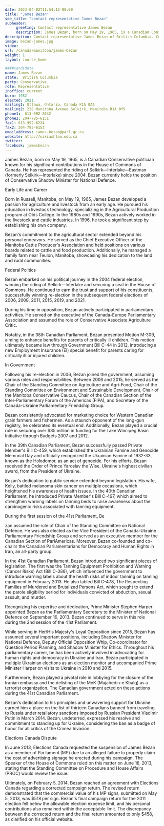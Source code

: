 ```yaml
---
date: 2023-04-02T11:54:12-05:00
title: "James Bezan"
seo_title: "contact representative James Bezan"
subheader:
     greeting: Contact representative James Bezan
     description: James Bezan, born on May 19, 1965, is a Canadian Conservative politician known for his significant contributions in the House of Commons of Canada. He has represented the riding of Selkirk—Interlake—Eastman (formerly Selkirk—Interlake) since 2004. Bezan currently holds the position of Conservative Shadow Minister for National Defence.
description: Contact representative James Bezan of British Columbia. Contact information for James Bezan includes email address, phone number, and mailing address.
image: bezan-james.jpg
video:
url: /canada/manitoba/james-bezan
weight: 1
layout: course_home

####candidate
name: James Bezan
state:	British Columbia
party: Conservative
role: Representative
inoffice: current
born: 1982
elected: 2021
mailing1: Ottawa, Ontario, Canada K1A 0A6
mailing2: 228 Manitoba Avenue Selkirk, Manitoba R1A 0Y5
phone1:  613-992-2032
phone2: 204-785-6151
fax1: 613-992-6224
fax2: 204-785-6153
emailaddress: james.bezan@parl.gc.ca
website: http://nikiashton.ndp.ca
twitter:
facebook: jamesbezan
---
```


James Bezan, born on May 19, 1965, is a Canadian Conservative politician known for his significant contributions in the House of Commons of Canada. He has represented the riding of Selkirk—Interlake—Eastman (formerly Selkirk—Interlake) since 2004. Bezan currently holds the position of Conservative Shadow Minister for National Defence.

Early Life and Career

Born in Russell, Manitoba, on May 19, 1965, James Bezan developed a passion for agriculture and livestock from an early age. He pursued his education in livestock technology, specializing in the Agricultural Production program at Olds College. In the 1980s and 1990s, Bezan actively worked in the livestock and cattle industries. In 1996, he took a significant step by establishing his own company.

Bezan's commitment to the agricultural sector extended beyond his personal endeavors. He served as the Chief Executive Officer of the Manitoba Cattle Producer's Association and held positions on various boards related to cattle and food production. Additionally, he managed a family farm near Teulon, Manitoba, showcasing his dedication to the land and rural communities.

Federal Politics

Bezan embarked on his political journey in the 2004 federal election, winning the riding of Selkirk—Interlake and securing a seat in the House of Commons. He continued to earn the trust and support of his constituents, successfully winning re-election in the subsequent federal elections of 2006, 2008, 2011, 2015, 2019, and 2021.

During his time in opposition, Bezan actively participated in parliamentary activities. He served on the executive of the Canada-Europe Parliamentary Association and assumed the role of Conservative Associate Agriculture Critic.

Notably, in the 38th Canadian Parliament, Bezan presented Motion M-309, aiming to enhance benefits for parents of critically ill children. This motion ultimately became law through Government Bill C-44 in 2012, introducing a new Employment Insurance (EI) special benefit for parents caring for critically ill or injured children.

In Government

Following his re-election in 2006, Bezan joined the government, assuming various roles and responsibilities. Between 2006 and 2015, he served as the Chair of the Standing Committee on Agriculture and Agri-Food, Chair of the Standing Committee on Environment and Sustainable Development, Chair of the Manitoba Conservative Caucus, Chair of the Canadian Section of the Inter-Parliamentary Forum of the Americas (FIPA), and Secretary of the Canada-Ukraine Parliamentary Friendship Group.

Bezan consistently advocated for marketing choice for Western Canadian grain farmers and fishermen. As a staunch opponent of the long-gun registry, he celebrated its eventual end. Additionally, Bezan played a crucial role in securing over $35 million in funding for the Lake Winnipeg Basin Initiative through Budgets 2007 and 2012.

In the 39th Canadian Parliament, Bezan successfully passed Private Member's Bill C-459, which established the Ukrainian Famine and Genocide Memorial Day and officially recognized the Ukrainian Famine of 1932-33, known as the Holodomor, as an act of genocide. For his efforts, Bezan received the Order of Prince Yaroslav the Wise, Ukraine's highest civilian award, from the President of Ukraine.

Bezan's dedication to public service extended beyond legislation. His wife, Kelly, battled melanoma skin cancer on multiple occasions, which heightened his awareness of health issues. In the 40th Canadian Parliament, he introduced Private Member's Bill C-497, which aimed to strengthen warning labels on tanning beds to raise awareness about the carcinogenic risks associated with tanning equipment.

During the first session of the 41st Parliament, Be

zan assumed the role of Chair of the Standing Committee on National Defence. He was also elected as the Vice President of the Canada-Ukraine Parliamentary Friendship Group and served as an executive member for the Canadian Section of ParlAmericas. Moreover, Bezan co-founded and co-chairs the Canadian Parliamentarians for Democracy and Human Rights in Iran, an all-party group.

In the 41st Canadian Parliament, Bezan introduced two significant pieces of legislation. The first was the Tanning Equipment Prohibition and Warning (Cancer Risks) Act (Bill C-386), which influenced the government to introduce warning labels about the health risks of indoor tanning on tanning equipment in February 2013. He also tabled Bill C-478, The Respecting Families of Murdered and Brutalized Persons Act, which sought to extend the parole eligibility period for individuals convicted of abduction, sexual assault, and murder.

Recognizing his expertise and dedication, Prime Minister Stephen Harper appointed Bezan as the Parliamentary Secretary to the Minister of National Defence on September 19, 2013. Bezan continued to serve in this role during the 2nd session of the 41st Parliament.

While serving in Her/His Majesty's Loyal Opposition since 2015, Bezan has assumed several important positions, including Shadow Minister for National Defence, Deputy Official Opposition Whip, Co-coordinator for Question Period Planning, and Shadow Minister for Ethics. Throughout his parliamentary career, he has been actively involved in advocating for human rights and democracy in Ukraine and Iran. Bezan participated in multiple Ukrainian elections as an election monitor and accompanied Prime Minister Harper on visits to Ukraine in 2010 and 2015.

Furthermore, Bezan played a pivotal role in lobbying for the closure of the Iranian embassy and the delisting of the MeK (Mujahedin-e Khalq) as a terrorist organization. The Canadian government acted on these actions during the 41st Canadian Parliament.

Bezan's dedication to his principles and unwavering support for Ukraine earned him a place on the list of thirteen Canadians banned from traveling to Russia under retaliatory sanctions imposed by Russian President Vladimir Putin in March 2014. Bezan, undeterred, expressed his resolve and commitment to standing up for Ukraine, considering the ban as a badge of honor for all critics of the Crimea Invasion.

Elections Canada Dispute

In June 2013, Elections Canada requested the suspension of James Bezan as a member of Parliament (MP) due to an alleged failure to properly claim the cost of advertising signage he erected during his campaign. The Speaker of the House of Commons ruled on this matter on June 18, 2013, stating that the Standing Committee on Procedure and House Affairs (PROC) would review the issue.

Ultimately, on February 5, 2014, Bezan reached an agreement with Elections Canada regarding a corrected campaign return. The revised return demonstrated that the commercial value of his MP signs, submitted on May 5, 2013, was $518 per sign. Bezan's final campaign return for the 2011 election fell below the allowable election expense limit, and his personal contributions also remained within the acceptable limit. The discrepancy between the corrected return and the final return amounted to only $458, as clarified on his official website.
